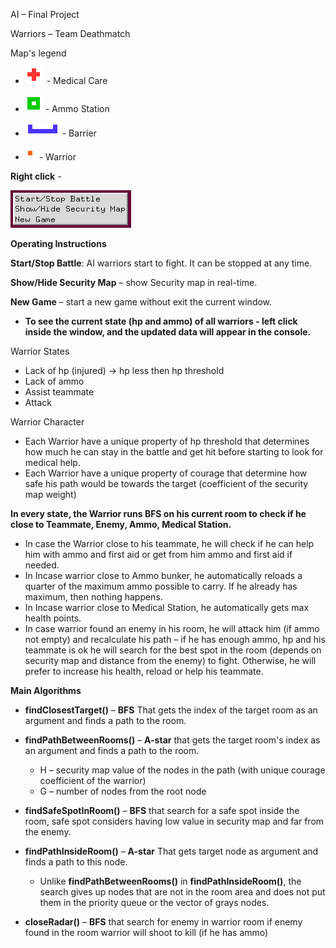 ﻿
AI – Final Project

Warriors – Team Deathmatch

Map's legend

- ![](Aspose.Words.fd7e835c-2be8-428c-bdca-3eee88cf217d.001.png) - Medical Care

- ![](Aspose.Words.fd7e835c-2be8-428c-bdca-3eee88cf217d.002.png) - Ammo Station

- ![](Aspose.Words.fd7e835c-2be8-428c-bdca-3eee88cf217d.003.png) - Barrier

- ![](Aspose.Words.fd7e835c-2be8-428c-bdca-3eee88cf217d.004.png) - Warrior

**Right click** - 

![](Aspose.Words.fd7e835c-2be8-428c-bdca-3eee88cf217d.005.png)

**Operating Instructions**

**Start/Stop Battle**: AI warriors start to fight. It can be stopped at any time.

**Show/Hide Security Map** – show Security map in real-time.

**New Game** – start a new game without exit the current window.

- **To see the current state (hp and ammo) of all warriors - left click inside the window, and the updated data will appear in the console.**

Warrior States

- Lack of hp (injured) -> hp less then hp threshold
- Lack of ammo
- Assist teammate
- Attack

Warrior Character

- Each Warrior have a unique property of hp threshold that determines how much he can stay in the battle and get hit before starting to look for medical help.
- Each Warrior have a unique property of courage that determine how safe his path would be towards the target (coefficient of the security map weight)

**In every state, the Warrior runs BFS on his current room to check if he close to Teammate, Enemy, Ammo, Medical Station.**
  - In case the Warrior close to his teammate, he will check if he can help him with ammo and first aid or get from him ammo and first aid if needed.
  - In Incase warrior close to Ammo bunker, he automatically reloads a quarter of the maximum ammo possible to carry. If he already has maximum, then nothing happens.
  - In Incase warrior close to Medical Station, he automatically gets max health points.
  - In case warrior found an enemy in his room, he will attack him (if ammo not empty) and recalculate his path – if he has enough ammo, hp and his teammate is ok he will search for the best spot in the room (depends on security map and distance from the enemy) to fight. Otherwise, he will prefer to increase his health, reload or help his teammate.

**Main Algorithms**

- **findClosestTarget()** – **BFS** That gets the index of the target room as an argument and finds a path to the room.

- **findPathBetweenRooms()** – **A-star** that gets the target room's index as an argument and finds a path to the room.
  - H – security map value of the nodes in the path (with unique courage coefficient of the warrior)
  - G – number of nodes from the root node

- **findSafeSpotInRoom()** – **BFS** that search for a safe spot inside the room, safe spot considers having low value in security map and far from the enemy.

- **findPathInsideRoom()** – **A-star** That gets target node as argument and finds a path to this node.
  - Unlike **findPathBetweenRooms()** in **findPathInsideRoom()**, the search gives up nodes that are not in the room area and does not put them in the priority queue or the vector of grays nodes.

- **closeRadar()** – **BFS** that search for enemy in warrior room if enemy found in the room warrior will shoot to kill (if he has ammo)


